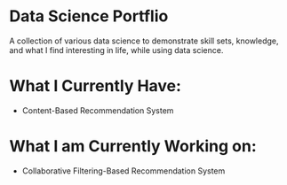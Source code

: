 # Data Science Portflio
A collection of various data science to demonstrate skill sets, knowledge, and what I find interesting in life, while using data science.

# What I Currently Have:
* Content-Based Recommendation System

# What I am Currently Working on:
* Collaborative Filtering-Based Recommendation System
